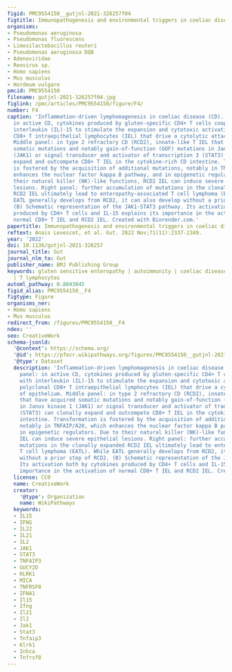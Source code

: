```yaml
---
figid: PMC9554150__gutjnl-2021-326257f04
figtitle: Immunopathogenesis and environmental triggers in coeliac disease
organisms:
- Pseudomonas aeruginosa
- Pseudomonas fluorescens
- Limosilactobacillus reuteri
- Pseudomonas aeruginosa DQ8
- Adenoviridae
- Reovirus sp.
- Homo sapiens
- Mus musculus
- Hordeum vulgare
pmcid: PMC9554150
filename: gutjnl-2021-326257f04.jpg
figlink: /pmc/articles/PMC9554150/figure/F4/
number: F4
caption: 'Inflammation-driven lymphomagenesis in coeliac disease (CD). (A) Left panel:
  in active CD, cytokines produced by gluten-specific CD4+ T cells cooperate with
  interleukin (IL)-15 to stimulate the expansion and cytotoxic activation of polyclonal
  CD8+ T intraepithelial lymphocytes (IEL) that drive a cytolytic attack of epithelium.
  Middle panel: in type 2 refractory CD (RCD2), innate-like T IEL that have acquired
  somatic mutations and notably gain-of-function (GOF) mutations in Janus kinase 1
  (JAK1) or signal transducer and activator of transcription 3 (STAT3) can clonally
  expand and outcompete CD8+ T IEL in the cytokine-rich CD intestine. Transformation
  is fostered by the acquisition of additional mutations, notably in TNFAIP/A20, which
  enhances the nuclear factor kappa B pathway, and in epigenetic regulators. Due to
  their natural killer (NK)-like functions, RCD2 IEL can induce severe epithelial
  lesions. Right panel: further accumulation of mutations in the clonally expanded
  RCD2 IEL ultimately lead to enteropathy-associated T cell lymphoma (EATL). While
  EATL generally develops from RCD2, it can also develop without a prior step of RCD2.
  (B) Schematic representation of the JAK1-STAT3 pathway. Its activation both by cytokines
  produced by CD4+ T cells and IL-15 explains its importance in the activation of
  normal CD8+ T IEL and RCD2 IEL. Created with Biorender.com.'
papertitle: Immunopathogenesis and environmental triggers in coeliac disease.
reftext: Anais Levescot, et al. Gut. 2022 Nov;71(11):2337-2349.
year: '2022'
doi: 10.1136/gutjnl-2021-326257
journal_title: Gut
journal_nlm_ta: Gut
publisher_name: BMJ Publishing Group
keywords: gluten sensitive enteropathy | autoimmunity | coeliac disease | lymphoma
  | T lymphocytes
automl_pathway: 0.8043045
figid_alias: PMC9554150__F4
figtype: Figure
organisms_ner:
- Homo sapiens
- Mus musculus
redirect_from: /figures/PMC9554150__F4
ndex: ''
seo: CreativeWork
schema-jsonld:
  '@context': https://schema.org/
  '@id': https://pfocr.wikipathways.org/figures/PMC9554150__gutjnl-2021-326257f04.html
  '@type': Dataset
  description: 'Inflammation-driven lymphomagenesis in coeliac disease (CD). (A) Left
    panel: in active CD, cytokines produced by gluten-specific CD4+ T cells cooperate
    with interleukin (IL)-15 to stimulate the expansion and cytotoxic activation of
    polyclonal CD8+ T intraepithelial lymphocytes (IEL) that drive a cytolytic attack
    of epithelium. Middle panel: in type 2 refractory CD (RCD2), innate-like T IEL
    that have acquired somatic mutations and notably gain-of-function (GOF) mutations
    in Janus kinase 1 (JAK1) or signal transducer and activator of transcription 3
    (STAT3) can clonally expand and outcompete CD8+ T IEL in the cytokine-rich CD
    intestine. Transformation is fostered by the acquisition of additional mutations,
    notably in TNFAIP/A20, which enhances the nuclear factor kappa B pathway, and
    in epigenetic regulators. Due to their natural killer (NK)-like functions, RCD2
    IEL can induce severe epithelial lesions. Right panel: further accumulation of
    mutations in the clonally expanded RCD2 IEL ultimately lead to enteropathy-associated
    T cell lymphoma (EATL). While EATL generally develops from RCD2, it can also develop
    without a prior step of RCD2. (B) Schematic representation of the JAK1-STAT3 pathway.
    Its activation both by cytokines produced by CD4+ T cells and IL-15 explains its
    importance in the activation of normal CD8+ T IEL and RCD2 IEL. Created with Biorender.com.'
  license: CC0
  name: CreativeWork
  creator:
    '@type': Organization
    name: WikiPathways
  keywords:
  - IL15
  - IFNG
  - IL22
  - IL21
  - IL2
  - JAK1
  - STAT3
  - TNFAIP3
  - GUCY2D
  - KLRK1
  - MICA
  - TNFRSF8
  - IFNA1
  - Il15
  - Ifng
  - Il21
  - Il2
  - Jak1
  - Stat3
  - Tnfaip3
  - Klrk1
  - Inhca
  - Tnfrsf8
---
```

